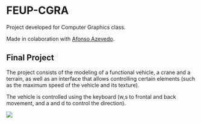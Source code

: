 # FEUP-CGRA
Project developed for Computer Graphics class.

Made in colaboration with [Afonso Azevedo](https://github.com/4-Z3r0).

## Final Project

The project consists of the modeling of a functional vehicle, a crane and a terrain, as well as an interface that allows controlling certain elements (such as the maximum speed of the vehicle and its texture). 

The vehicle is controlled using the keyboard (w,s to frontal and back movement, and a and d to control the direction).

![](https://github.com/susanalima/FEUP-CGRA/blob/master/images/gif1.gif)
